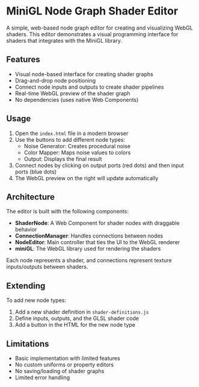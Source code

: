 # MiniGL Node Graph Shader Editor

A simple, web-based node graph editor for creating and visualizing WebGL shaders. This editor demonstrates a visual programming interface for shaders that integrates with the MiniGL library.

## Features

- Visual node-based interface for creating shader graphs
- Drag-and-drop node positioning
- Connect node inputs and outputs to create shader pipelines
- Real-time WebGL preview of the shader graph
- No dependencies (uses native Web Components)

## Usage

1. Open the `index.html` file in a modern browser
2. Use the buttons to add different node types:
   - Noise Generator: Creates procedural noise
   - Color Mapper: Maps noise values to colors
   - Output: Displays the final result
3. Connect nodes by clicking on output ports (red dots) and then input ports (blue dots)
4. The WebGL preview on the right will update automatically

## Architecture

The editor is built with the following components:

- **ShaderNode**: A Web Component for shader nodes with draggable behavior
- **ConnectionManager**: Handles connections between nodes
- **NodeEditor**: Main controller that ties the UI to the WebGL renderer
- **miniGL**: The WebGL library used for rendering the shaders

Each node represents a shader, and connections represent texture inputs/outputs between shaders.

## Extending

To add new node types:

1. Add a new shader definition in `shader-definitions.js`
2. Define inputs, outputs, and the GLSL shader code
3. Add a button in the HTML for the new node type

## Limitations

- Basic implementation with limited features
- No custom uniforms or property editors
- No saving/loading of shader graphs
- Limited error handling 